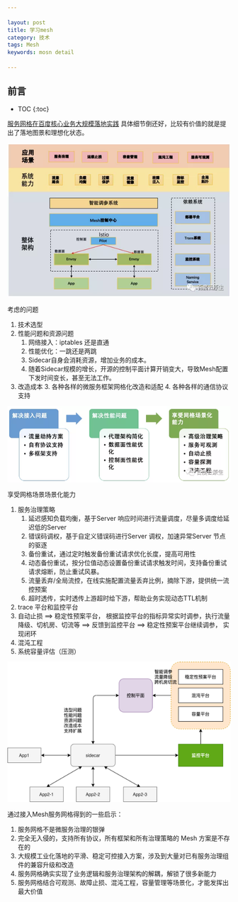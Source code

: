 ```yaml
---

layout: post
title: 学习mesh
category: 技术
tags: Mesh
keywords: mosn detail

---
```


## 前言

* TOC
{:toc}

[服务网格在百度核心业务大规模落地实践](https://mp.weixin.qq.com/s/sQvs03oDeZsuX-TTz9qg8g) 具体细节倒还好，比较有价值的就是提出了落地图景和理想化状态。

![](/public/upload/mesh/mesh_arch.png)

考虑的问题
1. 技术选型
1. 性能问题和资源问题
    1. 网络接入：iptables 还是直通
    2. 性能优化：一跳还是两跳
    3. Sidecar自身会消耗资源，增加业务的成本。
    4. 随着Sidecar规模的增长，开源的控制平面计算开销变大，导致Mesh配置下发时间变长，甚至无法工作。
1. 改造成本
    3. 各种各样的微服务框架网格化改造和适配
    4. 各种各样的通信协议支持

![](/public/upload/mesh/mesh_process.png)

享受网格场景场景化能力

1. 服务治理策略
    1. 延迟感知负载均衡，基于Server 响应时间进行流量调度，尽量多调度给延迟低的Server
    2. 错误码调权，基于自定义错误码进行Server 调权，加速异常Server 节点的驱逐
    3. 备份重试，通过定时触发备份重试请求优化长度，提高可用性
    4. 动态备份重试，按分位值动态设置备份重试请求触发时间，支持备份重试请求熔断，防止重试风暴。
    5. 流量丢弃/全局流控，在线实施配置流量丢弃比例，摘除下游，提供统一流控预案
    6. 超时透传，实时透传上游超时给下游，帮助业务实现动态TTL机制
2. trace 平台和监控平台
3. 自动止损 ==> 稳定性预案平台， 根据监控平台的指标异常实时调参，执行流量降级、切机房、切流等 ==> 反馈到监控平台 ==> 稳定性预案平台继续调参， 实现闭环
4. 混沌工程
5. 系统容量评估（压测）

![](/public/upload/mesh/mesh_apply.png)

通过接入Mesh服务网格得到的一些启示：
1. 服务网格不是微服务治理的银弹
2. 完全无入侵的，支持所有协议，所有框架和所有治理策略的 Mesh 方案是不存在的
3. 大规模工业化落地的平滑、稳定可控接入方案，涉及到大量对已有服务治理组件的兼容升级和改造
4. 服务网格确实实现了业务逻辑和服务治理架构的解耦，解锁了很多新能力
5. 服务网格结合可观测、故障止损、混沌工程，容量管理等场景化，才能发挥出最大价值



